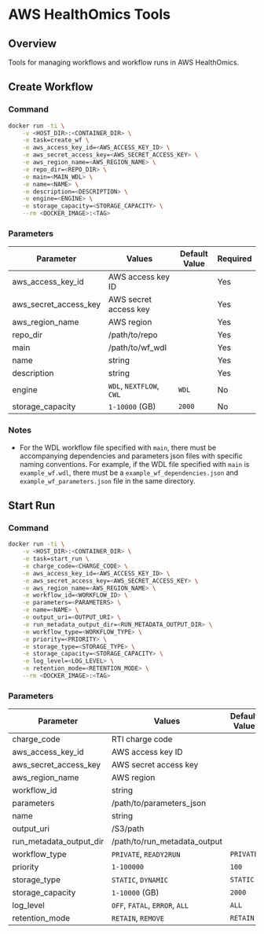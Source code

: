 # AWS HealthOmics Tools

## Overview

Tools for managing workflows and workflow runs in AWS HealthOmics.

## Create Workflow

### Command
``` sh
docker run -ti \
    -v <HOST_DIR>:<CONTAINER_DIR> \
    -e task=create_wf \
    -e aws_access_key_id=<AWS_ACCESS_KEY_ID> \
    -e aws_secret_access_key=<AWS_SECRET_ACCESS_KEY> \
    -e aws_region_name=<AWS_REGION_NAME> \
    -e repo_dir=<REPO_DIR> \
    -e main=<MAIN_WDL> \
    -e name=<NAME> \
    -e description=<DESCRIPTION> \
    -e engine=<ENGINE> \
    -e storage_capacity=<STORAGE_CAPACITY> \
    --rm <DOCKER_IMAGE>:<TAG>
```

### Parameters
| Parameter | Values | Default Value | Required |
| --------- | ------ | ------------- | -------- |
| aws_access_key_id | AWS access key ID |  | Yes |
| aws_secret_access_key | AWS secret access key |  | Yes |
| aws_region_name | AWS region |  | Yes |
| repo_dir | /path/to/repo |  | Yes |
| main | /path/to/wf_wdl |  | Yes |
| name | string |  | Yes |
| description | string |  | Yes |
| engine | `WDL`, `NEXTFLOW`, `CWL`  | `WDL` | No |
| storage_capacity | `1-10000` (GB) | `2000` | No |

### Notes
- For the WDL workflow file specified with `main`, there must be accompanying dependencies and parameters json files with specific naming conventions. For example, if the WDL file specified with `main` is `example_wf.wdl`, there must be a `example_wf_dependencies.json` and `example_wf_parameters.json` file in the same directory.

## Start Run

### Command
``` sh
docker run -ti \
    -v <HOST_DIR>:<CONTAINER_DIR> \
    -e task=start_run \
    -e charge_code=<CHARGE_CODE> \
    -e aws_access_key_id=<AWS_ACCESS_KEY_ID> \
    -e aws_secret_access_key=<AWS_SECRET_ACCESS_KEY> \
    -e aws_region_name=<AWS_REGION_NAME> \
    -e workflow_id=<WORKFLOW_ID> \
    -e parameters=<PARAMETERS> \
    -e name=<NAME> \
    -e output_uri=<OUTPUT_URI> \
    -e run_metadata_output_dir=<RUN_METADATA_OUTPUT_DIR> \
    -e workflow_type=<WORKFLOW_TYPE> \
    -e priority=<PRIORITY> \
    -e storage_type=<STORAGE_TYPE> \
    -e storage_capacity=<STORAGE_CAPACITY> \
    -e log_level=<LOG_LEVEL> \
    -e retention_mode=<RETENTION_MODE> \
    --rm <DOCKER_IMAGE>:<TAG>
```

### Parameters
| Parameter | Values | Default Value | Required |
| --------- | ------ | ------------- | -------- |
| charge_code | RTI charge code |  | Yes |
| aws_access_key_id | AWS access key ID |  | Yes |
| aws_secret_access_key | AWS secret access key |  | Yes |
| aws_region_name | AWS region |  | Yes |
| workflow_id | string |  | Yes |
| parameters | /path/to/parameters_json |  | Yes |
| name | string |  | Yes |
| output_uri | /S3/path |  | Yes |
| run_metadata_output_dir | /path/to/run_metadata_output |  | Yes |
| workflow_type | `PRIVATE`, `READY2RUN` | `PRIVATE` | No |
| priority | `1-100000` | `100` | No |
| storage_type | `STATIC`, `DYNAMIC` | `STATIC` | No |
| storage_capacity | `1-10000` (GB) | `2000` | No |
| log_level | `OFF`, `FATAL`, `ERROR`, `ALL` | `ALL` | No |
| retention_mode | `RETAIN`, `REMOVE` | `RETAIN` | No |
